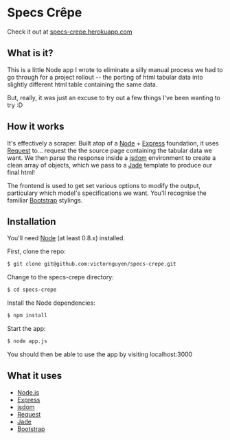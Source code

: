 Specs Crêpe
===========

Check it out at [specs-crepe.herokuapp.com](http://specs-crepe.herokuapp.com/)

## What is it?

This is a little Node app I wrote to eliminate a silly manual process we had to go through for a project rollout -- the porting of html tabular data into slightly different html table containing the same data.

But, really, it was just an excuse to try out a few things I've been wanting to try :D


## How it works

It's effectively a scraper. Built atop of a [Node][node] + [Express][express] foundation, it uses [Request][request] to... request the the source page containing the tabular data we want. We then parse the response inside a [jsdom][jsdom] environment to create a clean array of objects, which we pass to a [Jade][jade] template to produce our final html!

The frontend is used to get set various options to modify the output, particulary which model's specifications we want. You'll recognise the familiar [Bootstrap][bootstrap] stylings.


## Installation

You'll need [Node][node] (at least 0.8.x) installed.

First, clone the repo:

```sh
$ git clone git@github.com:victornguyen/specs-crepe.git
```

Change to the specs-crepe directory:

```sh
$ cd specs-crepe
```

Install the Node dependencies:

```sh
$ npm install
```

Start the app:

```sh
$ node app.js
```

You should then be able to use the app by visiting localhost:3000


## What it uses
- [Node.js][node]
- [Express][express]
- [jsdom][jsdom]
- [Request][request]
- [Jade][jade]
- [Bootstrap][bootstrap]


[node]: http://nodejs.org/
[express]: http://expressjs.com/
[jsdom]: https://github.com/tmpvar/jsdom
[request]: https://github.com/mikeal/request
[jade]: http://jade-lang.com/
[bootstrap]: http://twitter.github.com/bootstrap/
